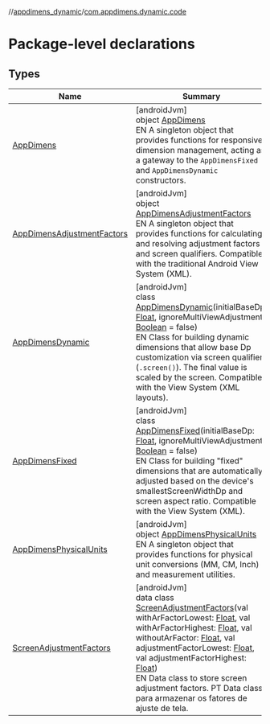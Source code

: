 //[appdimens_dynamic](../../index.md)/[com.appdimens.dynamic.code](index.md)

# Package-level declarations

## Types

| Name | Summary |
|---|---|
| [AppDimens](-app-dimens/index.md) | [androidJvm]<br>object [AppDimens](-app-dimens/index.md)<br>EN A singleton object that provides functions for responsive dimension management, acting as a gateway to the `AppDimensFixed` and `AppDimensDynamic` constructors. |
| [AppDimensAdjustmentFactors](-app-dimens-adjustment-factors/index.md) | [androidJvm]<br>object [AppDimensAdjustmentFactors](-app-dimens-adjustment-factors/index.md)<br>EN A singleton object that provides functions for calculating and resolving adjustment factors and screen qualifiers. Compatible with the traditional Android View System (XML). |
| [AppDimensDynamic](-app-dimens-dynamic/index.md) | [androidJvm]<br>class [AppDimensDynamic](-app-dimens-dynamic/index.md)(initialBaseDp: [Float](https://kotlinlang.org/api/core/kotlin-stdlib/kotlin/-float/index.html), ignoreMultiViewAdjustment: [Boolean](https://kotlinlang.org/api/core/kotlin-stdlib/kotlin/-boolean/index.html) = false)<br>EN Class for building dynamic dimensions that allow base Dp customization via screen qualifiers (`.screen()`). The final value is scaled by the screen. Compatible with the View System (XML layouts). |
| [AppDimensFixed](-app-dimens-fixed/index.md) | [androidJvm]<br>class [AppDimensFixed](-app-dimens-fixed/index.md)(initialBaseDp: [Float](https://kotlinlang.org/api/core/kotlin-stdlib/kotlin/-float/index.html), ignoreMultiViewAdjustment: [Boolean](https://kotlinlang.org/api/core/kotlin-stdlib/kotlin/-boolean/index.html) = false)<br>EN Class for building &quot;fixed&quot; dimensions that are automatically adjusted based on the device's smallestScreenWidthDp and screen aspect ratio. Compatible with the View System (XML). |
| [AppDimensPhysicalUnits](-app-dimens-physical-units/index.md) | [androidJvm]<br>object [AppDimensPhysicalUnits](-app-dimens-physical-units/index.md)<br>EN A singleton object that provides functions for physical unit conversions (MM, CM, Inch) and measurement utilities. |
| [ScreenAdjustmentFactors](-screen-adjustment-factors/index.md) | [androidJvm]<br>data class [ScreenAdjustmentFactors](-screen-adjustment-factors/index.md)(val withArFactorLowest: [Float](https://kotlinlang.org/api/core/kotlin-stdlib/kotlin/-float/index.html), val withArFactorHighest: [Float](https://kotlinlang.org/api/core/kotlin-stdlib/kotlin/-float/index.html), val withoutArFactor: [Float](https://kotlinlang.org/api/core/kotlin-stdlib/kotlin/-float/index.html), val adjustmentFactorLowest: [Float](https://kotlinlang.org/api/core/kotlin-stdlib/kotlin/-float/index.html), val adjustmentFactorHighest: [Float](https://kotlinlang.org/api/core/kotlin-stdlib/kotlin/-float/index.html))<br>EN Data class to store screen adjustment factors. PT Data class para armazenar os fatores de ajuste de tela. |
